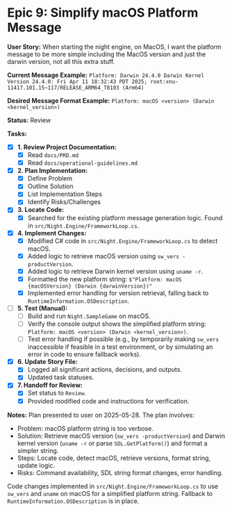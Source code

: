 # Epic 9: Simplify macOS Platform Message

**User Story:** When starting the night engine, on MacOS, I want the platform message to be more simple including the MacOS version and just the darwin version, not all this extra stuff.

**Current Message Example:**
`Platform: Darwin 24.4.0 Darwin Kernel Version 24.4.0: Fri Apr 11 18:32:43 PDT 2025; root:xnu-11417.101.15~117/RELEASE_ARM64_T8103 (Arm64)`

**Desired Message Format Example:**
`Platform: macOS <version> (Darwin <kernel_version>)`

**Status:** Review

**Tasks:**

-   [x] **1. Review Project Documentation:**
    -   [x] Read `docs/PRD.md`
    -   [x] Read `docs/operational-guidelines.md`
-   [x] **2. Plan Implementation:**
    -   [x] Define Problem
    -   [x] Outline Solution
    -   [x] List Implementation Steps
    -   [x] Identify Risks/Challenges
-   [x] **3. Locate Code:**
    -   [x] Searched for the existing platform message generation logic. Found in `src/Night.Engine/FrameworkLoop.cs`.
-   [x] **4. Implement Changes:**
    -   [x] Modified C# code in `src/Night.Engine/FrameworkLoop.cs` to detect macOS.
    -   [x] Added logic to retrieve macOS version using `sw_vers -productVersion`.
    -   [x] Added logic to retrieve Darwin kernel version using `uname -r`.
    -   [x] Formatted the new platform string: `$"Platform: macOS {macOSVersion} (Darwin {darwinVersion})"`
    -   [x] Implemented error handling for version retrieval, falling back to `RuntimeInformation.OSDescription`.
-   [ ] **5. Test (Manual):**
    -   [ ] Build and run `Night.SampleGame` on macOS.
    -   [ ] Verify the console output shows the simplified platform string: `Platform: macOS <version> (Darwin <kernel_version>)`.
    -   [ ] Test error handling if possible (e.g., by temporarily making `sw_vers` inaccessible if feasible in a test environment, or by simulating an error in code to ensure fallback works).
-   [x] **6. Update Story File:**
    -   [x] Logged all significant actions, decisions, and outputs.
    -   [x] Updated task statuses.
-   [x] **7. Handoff for Review:**
    -   [x] Set status to `Review`.
    -   [x] Provided modified code and instructions for verification.

**Notes:**
Plan presented to user on 2025-05-28.
The plan involves:
- Problem: macOS platform string is too verbose.
- Solution: Retrieve macOS version (`sw_vers -productVersion`) and Darwin kernel version (`uname -r` or parse `SDL.GetPlatform()`) and format a simpler string.
- Steps: Locate code, detect macOS, retrieve versions, format string, update logic.
- Risks: Command availability, SDL string format changes, error handling.

Code changes implemented in `src/Night.Engine/FrameworkLoop.cs` to use `sw_vers` and `uname` on macOS for a simplified platform string. Fallback to `RuntimeInformation.OSDescription` is in place.